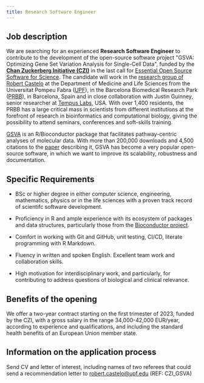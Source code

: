 ```yaml
---
title: Research Software Engineer
---
```


## Job description

We are searching for an experienced **Research Software Engineer** to contribute to the development of the open-source software project "GSVA: Optimizing Gene Set Variation Analysis for Single-Cell Data", funded by the [**Chan Zuckerberg Initiative (CZI)**](https://chanzuckerberg.com) in the last call for [Essential Open Source Software for Science](https://chanzuckerberg.com/eoss/proposals/gsva-optimizing-gene-set-variation-analysis-for-single-cell-data). The candidate will work in the [research group of Robert Castelo](https://functionalgenomics.upf.edu) at the Department of Medicine and Life Sciences from the Universitat Pompeu Fabra ([UPF](https://www.upf.edu)), in the Barcelona Biomedical Research Park ([PRBB](https://prbb.org)), in Barcelona, Spain and in close collaboration with Justin Guinney, senior researcher at [Tempus Labs](https://www.tempus.com), USA. With over 1,400 residents, the PRBB has a large critical mass in scientists from different institutions at the forefront of research in bioinformatics and computational biology, giving the possibility to attend seminars, conferences and soft-skills training.

[GSVA](https://bioconductor.org/packages/GSVA) is an R/Bioconductor package that facilitates pathway-centric analyses of molecular data. With more than 200,000 downloads and 4,500 citations to the [paper](https://doi.org/10.1186/1471-2105-14-7) describing it, GSVA has become a very popular open-source software, in which we want to improve its scalability, robustness and documentation.

## Specific Requirements

* BSc or higher degree in either computer science, engineering, mathematics, physics or in the life sciences with a proven track record of scientifc software development.

* Proficiency in R and ample experience with its ecosystem of packages and data structures, particularly those from the [Bioconductor project](https://bioconductor.org).

* Comfort in working with Git and GitHub, unit testing, CI/CD, literate programming with R Markdown.

* Fluency in written and spoken English. Excellent team work and collaboration skills.

* High motivation for interdisciplinary work, and particularly, for contributing to address questions of biological and clinical relevance.

## Benefits of the opening

We offer a two-year contract starting on the first trimester of 2023, funded by the CZI, with a gross salary in the range 34,000-42,000 EUR/year, according to experience and qualifications, and including the standard health benefits of an European Union member state.

## Information on the application process

Send CV and letter of interest, including names of two referees that could send a recommendation letter to robert.castelo@upf.edu (REF: CZI_GSVA)
